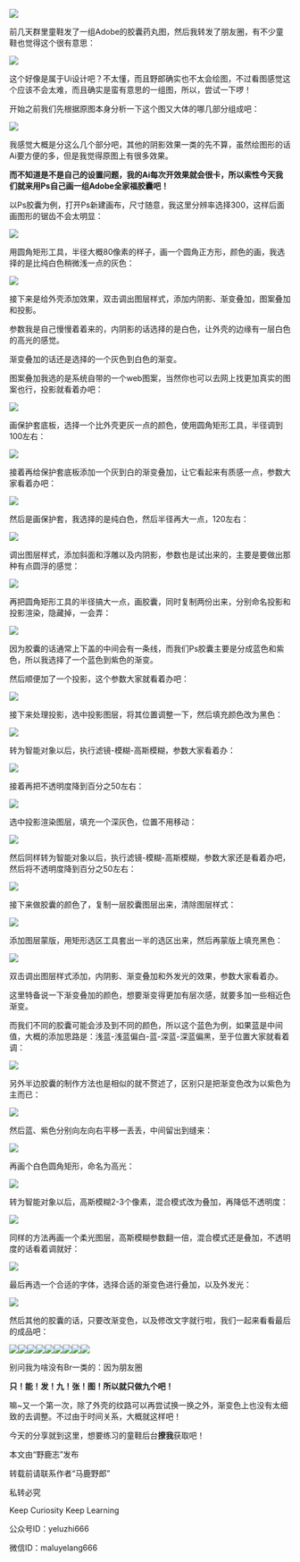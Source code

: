 ![](https://pic1.zhimg.com/v2-52d63b78da146bba08c6c122e38a8d88_r.jpg)

前几天群里童鞋发了一组Adobe的胶囊药丸图，然后我转发了朋友圈，有不少童鞋也觉得这个很有意思：

![](https://pic3.zhimg.com/v2-5fde137a8ae8c31cb3bf7931dcfebdea_r.jpg)

这个好像是属于Ui设计吧？不太懂，而且野郎确实也不太会绘图，不过看图感觉这个应该不会太难，而且确实是蛮有意思的一组图，所以，尝试一下啰！

开始之前我们先根据原图本身分析一下这个图又大体的哪几部分组成吧：

![](https://pic1.zhimg.com/v2-e36c110a1646ccac1666bffdf55aafa4_r.jpg)

我感觉大概是分这么几个部分吧，其他的阴影效果一类的先不算，虽然绘图形的话Ai要方便的多，但是我觉得原图上有很多效果。

**而不知道是不是自己的设置问题，我的Ai每次开效果就会很卡，所以索性今天我们就来用Ps自己画一组Adobe全家福胶囊吧！**

以Ps胶囊为例，打开Ps新建画布，尺寸随意，我这里分辨率选择300，这样后面画图形的锯齿不会太明显：

![](https://pic3.zhimg.com/v2-94fde48535ce6d941a09e99ebef3c462_r.jpg)

用圆角矩形工具，半径大概80像素的样子，画一个圆角正方形，颜色的画，我选择的是比纯白色稍微浅一点的灰色：

![](https://pic2.zhimg.com/v2-9df96662538a967311f411938ba46461_r.jpg)

接下来是给外壳添加效果，双击调出图层样式，添加内阴影、渐变叠加，图案叠加和投影。

参数我是自己慢慢着着来的，内阴影的话选择的是白色，让外壳的边缘有一层白色的高光的感觉。

渐变叠加的话还是选择的一个灰色到白色的渐变。

图案叠加我选的是系统自带的一个web图案，当然你也可以去网上找更加真实的图案也行，投影就看着办吧：

![](https://pic2.zhimg.com/v2-b987e5b7b885f79b511eae133644ba05_r.jpg)

画保护套底板，选择一个比外壳更灰一点的颜色，使用圆角矩形工具，半径调到100左右：

![](https://pic2.zhimg.com/v2-2baa686bc37a607f1b38b258e3ef243d_r.jpg)

接着再给保护套底板添加一个灰到白的渐变叠加，让它看起来有质感一点，参数大家看着办吧：

![](https://pic2.zhimg.com/v2-2e6b44d93badd5c313e4a40d08727a79_r.jpg)

然后是画保护套，我选择的是纯白色，然后半径再大一点，120左右：

![](https://pic3.zhimg.com/v2-74e173230e94fda72841dd29d50184a2_r.jpg)

调出图层样式，添加斜面和浮雕以及内阴影，参数也是试出来的，主要是要做出那种有点圆浮的感觉：

![](https://pic1.zhimg.com/v2-b0ff507b602d868c4137ce47de0222ac_r.jpg)

再把圆角矩形工具的半径搞大一点，画胶囊，同时复制两份出来，分别命名投影和投影渲染，隐藏掉，一会弄：

![](https://pic1.zhimg.com/v2-fe2bc3b71080526cf13fafdc75a432fc_r.jpg)

因为胶囊的话通常上下盖的中间会有一条线，而我们Ps胶囊主要是分成蓝色和紫色，所以我选择了一个蓝色到紫色的渐变。

然后顺便加了一个投影，这个参数大家就看着办吧：

![](https://pic1.zhimg.com/v2-c9ccaba1621b76f78a637930c5b8949c_r.jpg)

接下来处理投影，选中投影图层，将其位置调整一下，然后填充颜色改为黑色：

![](https://pic3.zhimg.com/v2-ca0fca7fb9a00a1d59b800ee2d3cd7a6_r.jpg)

转为智能对象以后，执行滤镜-模糊-高斯模糊，参数大家看着办：

![](https://pic2.zhimg.com/v2-226ea5d77bd12c36a09b008972e55539_r.jpg)

接着再把不透明度降到百分之50左右：

![](https://pic3.zhimg.com/v2-ae373c18c233bdb61a399f423123a64a_r.jpg)

选中投影渲染图层，填充一个深灰色，位置不用移动：

![](https://pic4.zhimg.com/v2-b7fb0cbef4eba9e436b14931b4221047_r.jpg)

然后同样转为智能对象以后，执行滤镜-模糊-高斯模糊，参数大家还是看着办吧，然后将不透明度降到百分之50左右：

![](https://pic2.zhimg.com/v2-92adf8f1397058953dee9426631471bd_r.jpg)

接下来做胶囊的颜色了，复制一层胶囊图层出来，清除图层样式：

![](https://pic2.zhimg.com/v2-3558eafe9c57310cf351b5f81240b2a5_r.jpg)

添加图层蒙版，用矩形选区工具套出一半的选区出来，然后再蒙版上填充黑色：

![](https://pic3.zhimg.com/v2-94cb309685e2a243b8c37ae964d04b62_r.jpg)

双击调出图层样式添加，内阴影、渐变叠加和外发光的效果，参数大家看着办。

这里特备说一下渐变叠加的颜色，想要渐变得更加有层次感，就要多加一些相近色渐变。

而我们不同的胶囊可能会涉及到不同的颜色，所以这个蓝色为例，如果蓝是中间值，大概的添加思路是：浅蓝-浅蓝偏白-蓝-深蓝-深蓝偏黑，至于位置大家就看着调：

![](https://pic3.zhimg.com/v2-03fb394c0d6dd0551bf7aeb9fe6bf4ae_r.jpg)

另外半边胶囊的制作方法也是相似的就不赘述了，区别只是把渐变色改为以紫色为主而已：

![](https://pic2.zhimg.com/v2-4669c9bf2800c862d714956afcbd0569_r.jpg)

然后蓝、紫色分别向左向右平移一丢丢，中间留出到缝来：

![](https://pic3.zhimg.com/v2-6794c1cd45539fb60f55e732ac3a319e_r.jpg)

再画个白色圆角矩形，命名为高光：

![](https://pic2.zhimg.com/v2-a8ea28c014c76548cbc15cbac529889d_r.jpg)

转为智能对象以后，高斯模糊2-3个像素，混合模式改为叠加，再降低不透明度：

![](https://pic3.zhimg.com/v2-32200dcf8f07e65b78cafd509a41a7a6_r.jpg)

同样的方法再画一个柔光图层，高斯模糊参数翻一倍，混合模式还是叠加，不透明度的话看着调就好：

![](https://pic1.zhimg.com/v2-2b22648c30cd53b125ecfd16709fdf58_r.jpg)

最后再选一个合适的字体，选择合适的渐变色进行叠加，以及外发光：

![](https://pic3.zhimg.com/v2-14ad89d9386f60ee3383bb71a0ae6cd2_r.jpg)

然后其他的胶囊的话，只要改渐变色，以及修改文字就行啦，我们一起来看看最后的成品吧：

![](https://pic4.zhimg.com/v2-a998235ea0f5c6970fc4603a92ac90b3_r.jpg)![](https://pic3.zhimg.com/v2-29a76f4de85aa5f72cf696ad74cec412_r.jpg)![](https://pic2.zhimg.com/v2-db42c6bbc2d81d3d85f1418a44381ee5_r.jpg)![](https://pic1.zhimg.com/v2-16a0332337559e5a22bcc256d3d916d0_r.jpg)![](https://pic4.zhimg.com/v2-98677106864d7871ecb7bbf8791ea973_r.jpg)![](https://pic3.zhimg.com/v2-12296e4512d09ef24655eda0b7c3e18a_r.jpg)![](https://pic2.zhimg.com/v2-ef01c85156fac44d1b13e3b50a3b7691_r.jpg)![](https://pic4.zhimg.com/v2-3f818b52c5069fab37cb5323e1b666a3_r.jpg)![](https://pic3.zhimg.com/v2-a6c7f642eab56c89ec560c3728e3263a_r.jpg)

别问我为啥没有Br一类的：因为朋友圈

**只！能！发！九！张！图！所以就只做九个吧！**

嘛~又一个第一次，除了外壳的纹路可以再尝试换一换之外，渐变色上也没有太细致的去调整。不过由于时间关系，大概就这样吧！

今天的分享就到这里，想要练习的童鞋后台**撩我**获取吧！

本文由“野鹿志”发布

转载前请联系作者“马鹿野郎”

私转必究

Keep Curiosity Keep Learning

公众号ID：yeluzhi666

微信ID：maluyelang666